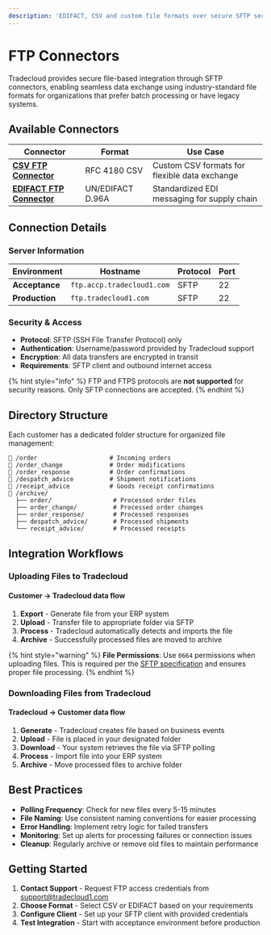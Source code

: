 ```yaml
---
description: 'EDIFACT, CSV and custom file formats over secure SFTP server hosted by Tradecloud'
---
```


# FTP Connectors

Tradecloud provides secure file-based integration through SFTP connectors, enabling seamless data exchange using industry-standard file formats for organizations that prefer batch processing or have legacy systems.

## Available Connectors

| Connector | Format | Use Case |
|-----------|--------|----------|
| **[CSV FTP Connector](csv.md)** | RFC 4180 CSV | Custom CSV formats for flexible data exchange |
| **[EDIFACT FTP Connector](edifact.md)** | UN/EDIFACT D.96A | Standardized EDI messaging for supply chain |

## Connection Details

### Server Information

| Environment | Hostname | Protocol | Port |
|-------------|----------|----------|------|
| **Acceptance** | `ftp.accp.tradecloud1.com` | SFTP | 22 |
| **Production** | `ftp.tradecloud1.com` | SFTP | 22 |

### Security & Access

- **Protocol**: SFTP (SSH File Transfer Protocol) only
- **Authentication**: Username/password provided by Tradecloud support
- **Encryption**: All data transfers are encrypted in transit
- **Requirements**: SFTP client and outbound internet access

{% hint style="info" %}
FTP and FTPS protocols are **not supported** for security reasons. Only SFTP connections are accepted.
{% endhint %}

## Directory Structure

Each customer has a dedicated folder structure for organized file management:

```shell
📁 /order                    # Incoming orders
📁 /order_change             # Order modifications  
📁 /order_response           # Order confirmations
📁 /despatch_advice          # Shipment notifications
📁 /receipt_advice           # Goods receipt confirmations
📁 /archive/
  ├── order/                 # Processed order files
  ├── order_change/          # Processed order changes
  ├── order_response/        # Processed responses
  ├── despatch_advice/       # Processed shipments
  └── receipt_advice/        # Processed receipts
```

## Integration Workflows

### Uploading Files to Tradecloud

#### Customer → Tradecloud data flow

1. **Export** - Generate file from your ERP system
2. **Upload** - Transfer file to appropriate folder via SFTP
3. **Process** - Tradecloud automatically detects and imports the file
4. **Archive** - Successfully processed files are moved to archive

{% hint style="warning" %}
**File Permissions**: Use `0664` permissions when uploading files. This is required per the [SFTP specification](https://datatracker.ietf.org/doc/html/draft-ietf-secsh-filexfer-13#section-7.6) and ensures proper file processing.
{% endhint %}

### Downloading Files from Tradecloud

#### Tradecloud → Customer data flow

1. **Generate** - Tradecloud creates file based on business events
2. **Upload** - File is placed in your designated folder
3. **Download** - Your system retrieves the file via SFTP polling
4. **Process** - Import file into your ERP system
5. **Archive** - Move processed files to archive folder

## Best Practices

- **Polling Frequency**: Check for new files every 5-15 minutes
- **File Naming**: Use consistent naming conventions for easier processing
- **Error Handling**: Implement retry logic for failed transfers
- **Monitoring**: Set up alerts for processing failures or connection issues
- **Cleanup**: Regularly archive or remove old files to maintain performance

## Getting Started

1. **Contact Support** - Request FTP access credentials from [support@tradecloud1.com](mailto:support@tradecloud1.com)
2. **Choose Format** - Select CSV or EDIFACT based on your requirements
3. **Configure Client** - Set up your SFTP client with provided credentials
4. **Test Integration** - Start with acceptance environment before production